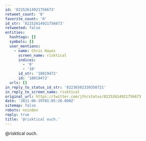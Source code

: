 ```yaml
---
id: '82252614921756673'
retweet_count: '0'
favorite_count: '0'
id_str: '82252614921756673'
retweeted: false
entities:
  hashtags: []
  symbols: []
  user_mentions:
    - name: Chris Hayes
      screen_name: risktical
      indices:
        - '0'
        - '10'
      id_str: '18019472'
      id: '18019472'
  urls: []
in_reply_to_status_id_str: '82236502339358721'
in_reply_to_screen_name: risktical
original_url: https://twitter.com/jth/status/82252614921756673
date: '2011-06-19T01:05:26.000Z'
sitemap: false
robots: noindex
reply: true
title: '@risktical ouch.'
---
```


@risktical ouch.